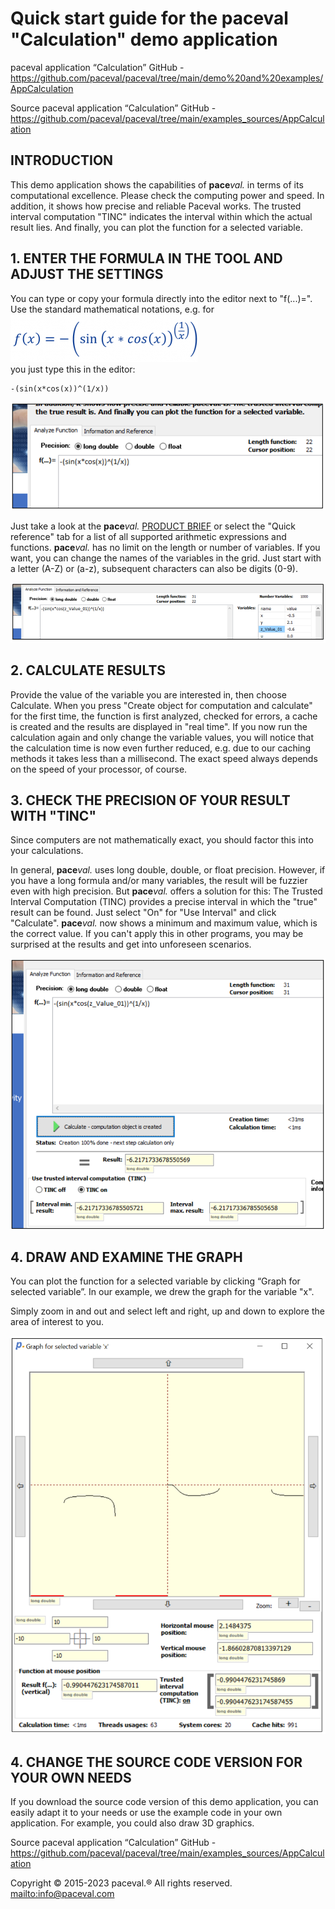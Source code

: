 # Quick start guide for the paceval "Calculation" demo application

paceval application “Calculation” GitHub - https://github.com/paceval/paceval/tree/main/demo%20and%20examples/AppCalculation

Source paceval application “Calculation” GitHub - <https://github.com/paceval/paceval/tree/main/examples_sources/AppCalculation>

## INTRODUCTION

This demo application shows the capabilities of **pace***val.* in terms of its computational excellence. Please check the computing power and speed. In addition, it shows how precise and reliable Paceval works. The trusted interval computation "TINC" indicates the interval within which the actual result lies. And finally, you can plot the function for a selected variable.

## 1. ENTER THE FORMULA IN THE TOOL AND ADJUST THE SETTINGS

You can type or copy your formula directly into the editor next to "f(...)=". Use the standard mathematical notations, e.g. for   
![math](media/c664d0427bd983c43afc05a9456ca4d3.png)  
you just type this in the editor:

```
-(sin(x*cos(x))^(1/x))
```

![Ein Bild, das Text, Schrift, Reihe, Screenshot enthält. Automatisch generierte Beschreibung](media/001a25a23a79310f88151adb455e887a.png)

Just take a look at the **pace***val.* [PRODUCT BRIEF](https://paceval.com/product-brief/) or select the "Quick reference" tab for a list of all supported arithmetic expressions and functions. **pace***val.* has no limit on the length or number of variables. If you want, you can change the names of the variables in the grid. Just start with a letter (A-Z) or (a-z), subsequent characters can also be digits (0-9).

![Ein Bild, das Text, Screenshot, Reihe, Zahl enthält. Automatisch generierte Beschreibung](media/b2bc936a49ebf35fb5aff7a2e62c33be.png)

## 2. CALCULATE RESULTS

Provide the value of the variable you are interested in, then choose Calculate. When you press "Create object for computation and calculate" for the first time, the function is first analyzed, checked for errors, a cache is created and the results are displayed in "real time". If you now run the calculation again and only change the variable values, you will notice that the calculation time is now even further reduced, e.g. due to our caching methods it takes less than a millisecond. The exact speed always depends on the speed of your processor, of course.

## 3. CHECK THE PRECISION OF YOUR RESULT WITH "TINC"

Since computers are not mathematically exact, you should factor this into your calculations.

In general, **pace***val.* uses long double, double, or float precision. However, if you have a long formula and/or many variables, the result will be fuzzier even with high precision. But **pace***val.* offers a solution for this: The Trusted Interval Computation (TINC) provides a precise interval in which the "true" result can be found. Just select "On" for "Use Interval" and click "Calculate". **pace***val.* now shows a minimum and maximum value, which is the correct value. If you can't apply this in other programs, you may be surprised at the results and get into unforeseen scenarios.

![Ein Bild, das Text, Screenshot, Software, Display enthält. Automatisch generierte Beschreibung](media/2ffc18db4e44287229c210d44584b715.png)

## 4. DRAW AND EXAMINE THE GRAPH

You can plot the function for a selected variable by clicking “Graph for selected variable”. In our example, we drew the graph for the variable "x".

Simply zoom in and out and select left and right, up and down to explore the area of interest to you.

![Ein Bild, das Text, Screenshot, Diagramm, parallel enthält. Automatisch generierte Beschreibung](media/2b10b25070155cd21501e19772c70a1c.png)

## 4. CHANGE THE SOURCE CODE VERSION FOR YOUR OWN NEEDS

If you download the source code version of this demo application, you can easily adapt it to your needs or use the example code in your own application. For example, you could also draw 3D graphics.

Source paceval application “Calculation” GitHub - <https://github.com/paceval/paceval/tree/main/examples_sources/AppCalculation>

Copyright © 2015-2023 paceval.® All rights reserved.  
<mailto:info@paceval.com>
